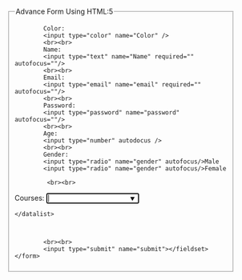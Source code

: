  <!DOCTYPE html>
<html lang="en">

<head>
    <meta charset="UTF-8">
    <meta name="viewport" content="width=device-width, initial-scale=1.0">
    <title> Advance Form</title>
</head>

<body>
    <form style="margin: 5%;">
        <fieldset>
            <legend>
                Advance Form Using HTML:5
            </legend>
            
            Color:
            <input type="color" name="Color" />
            <br><br>
            Name:
            <input type="text" name="Name" required="" autofocus=""/>
            <br><br>
            Email:
            <input type="email" name="email" required="" autofocus=""/>
            <br><br>
            Password:
            <input type="password" name="password" autofocus=""/>
            <br><br>
            Age:
            <input type="number" autodocus />
            <br><br>
            Gender:
            <input type="radio" name="gender" autofocus/>Male
            <input type="radio" name="gender" autofocus/>Female
            
             <br><br>
Courses:
<input type="text" name="courses" autofocus  list="course"/>
<datalist id="course">
    <option value="Cricket">Cricket</option>
    <option value="Footbal">Footbal</option>
    <option value="Badminton">Badminton</option>
    <option value="Volleyvall">Volleyvall</option>
    
    </datalist>



            <br><br>
            <input type="submit" name="submit"></fieldset>
    </form>

</body>

</html>
